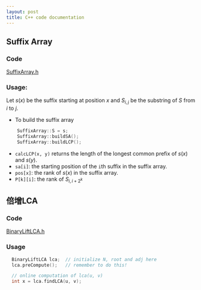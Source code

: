 ```yaml
---
layout: post
title: C++ code documentation
---
```


## Suffix Array

### Code
[SuffixArray.h](https://github.com/atubo/code-snippets/blob/master/cpp/SuffixArray.h)

### Usage:
Let $s(x)$ be the suffix starting at position $x$ and $S_{i, j}$ be the substring of $S$ from $i$ to $j$.

* To build the suffix array

```cpp
    SuffixArray::S = s;
    SuffixArray::buildSA();
    SuffixArray::buildLCP();
```

* `calcLCP(x, y)` returns the length of the longest common prefix of $s(x)$ and $s(y)$.
* `sa[i]`: the starting position of the `i`th suffix in the suffix array.
* `pos[x]`: the rank of $s(x)$ in the suffix array.
* `P[k][i]`: the rank of $S_{i,i+2^k}$

## 倍增LCA

### Code
[BinaryLiftLCA.h](https://github.com/atubo/code-snippets/blob/master/cpp/BinaryLiftLCA.h)

### Usage
```cpp
  BinaryLiftLCA lca;  // initialize N, root and adj here
  lca.preCompute();   // remember to do this!

  // online computation of lca(u, v)
  int x = lca.findLCA(u, v);
```
